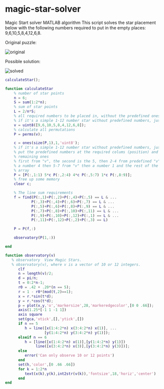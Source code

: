 # magic-star-solver
Magic Start solver MATLAB algorithm 
This script solves the star placement below with the following numbers required to put in the empty places: 9,6,10,5,8,4,12,6,8.

Original puzzle:

![original](https://github.com/huszy/magic-star-solver/assets/614902/9a6c3536-537a-4181-b357-03a185528d08)

Possible solution:

![solved](https://github.com/huszy/magic-star-solver/assets/614902/7c3064ca-eed6-4ea1-b58b-4ac6552ce9a1)

```MATLAB
calculateStar();

function calculateStar
    % number of star points
    n = 6;
    S = sum(1:2*n);
    % sum of star points
    L = 2/n*S;
    % all required numbers to be placed in, without the predefined ones
    % if it's a simple 1-12 number star without predefined numbers, just use: v = uint8(1:12)
    v = uint8([9,6,10,5,8,4,12,6,8]);
    % calculate all permutations
    P = perms(v);

    c = ones(size(P,1),1,'uint8');
    % if it's a simple 1-12 number star without predefined numbers, just shop the P = [P....] part
    % put the predefined numbers at the required colums (position) and fill with the
    % remaining ones
    % first from "v", the second is the 5, then 2-4 from predefined "v" and
    % a number 4 then 5-7 from "v" then a number 1 and the rest of the
    % array
    P = [P(:,1:1) 5*c P(:,2:4) 4*c P(:,5:7) 1*c P(:,8:9)]; 
    % free up some memory
    clear c;

    % The line sum requirements
    f = find(P(:,1)+P(:,2)+P(:,4)+P(:,5) == L & ...
            P(:,3)+P(:,4)+P(:,6)+P(:,7) == L & ...
            P(:,5)+P(:,6)+P(:,8)+P(:,9) == L & ...
            P(:,7)+P(:,8)+P(:,10)+P(:,11) == L & ...
            P(:,9)+P(:,10)+P(:,12)+P(:,1) == L & ...
            P(:,11)+P(:,12)+P(:,2)+P(:,3) == L)

    P = P(f,:)

    observatory(P(1,:))

end

function observatory(v)
   % observatory  View Magic Stars.
   % observatory(v), where v is a vector of 10 or 12 integers.
      clf
      n = length(v)/2;
      d = pi/n;
      t = 0:2*n-1;
      r0 = .42 + .20*(n == 5);
      r = 1 - r0*(mod(t,2)==1);
      x = r.*sin(t*d);
      y = r.*cos(t*d);
      p = plot(x,y,'o','markersize',28,'markeredgecolor',[0 0 .66]);
      axis(1.25*[-1 1 -1 1])
      axis square
      set(gca,'xtick',[],'ytick',[])
      if n == 5
         h = line([x(1:4:2*n) x(3:4:2*n) x(1)], ...
                  [y(1:4:2*n) y(3:4:2*n) y(1)]);
      elseif n == 6
         h = [line([x(1:4:2*n) x(1)],[y(1:4:2*n) y(1)])
              line([x(3:4:2*n) x(3)],[y(3:4:2*n) y(3)])];
      else
         error('Can only observe 10 or 12 points')
      end
      set(h,'color',[0 .66 .66])
      for k = 1:2*n
         text(x(k),y(k),int2str(v(k)),'fontsize',18,'horiz','center')
      end
end
```

